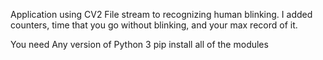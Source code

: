 Application using CV2 File stream to recognizing human blinking. 
I added counters, time that you go without blinking, and your max record of it. 

You need Any version of Python 3 
pip install all of the modules
